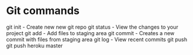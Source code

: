 # Git commands

git init - Create new new git repo
git status - View the changes to your project
git add - Add files to staging area
git commit - Creates a new commit with files from staging area
git log - View recent commits
git push
git push heroku master